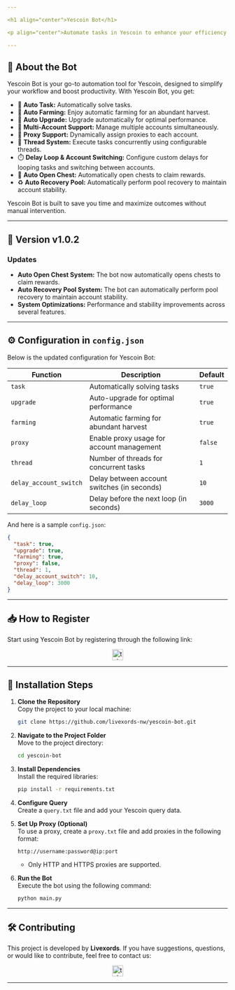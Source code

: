 ```yaml
---

<h1 align="center">Yescoin Bot</h1>

<p align="center">Automate tasks in Yescoin to enhance your efficiency and maximize your results! 🚀</p>

---
```


## 🚀 **About the Bot**

Yescoin Bot is your go-to automation tool for Yescoin, designed to simplify your workflow and boost productivity. With Yescoin Bot, you get:

- 🤖 **Auto Task:** Automatically solve tasks.
- 🌾 **Auto Farming:** Enjoy automatic farming for an abundant harvest.
- 🚀 **Auto Upgrade:** Upgrade automatically for optimal performance.
- 👥 **Multi-Account Support:** Manage multiple accounts simultaneously.
- 🔌 **Proxy Support:** Dynamically assign proxies to each account.
- 🧵 **Thread System:** Execute tasks concurrently using configurable threads.
- ⏱️ **Delay Loop & Account Switching:** Configure custom delays for looping tasks and switching between accounts.
- 💎 **Auto Open Chest:** Automatically open chests to claim rewards.
- ♻️ **Auto Recovery Pool:** Automatically perform pool recovery to maintain account stability.

Yescoin Bot is built to save you time and maximize outcomes without manual intervention.

---

## 🌟 Version v1.0.2

### Updates

- **Auto Open Chest System:** The bot now automatically opens chests to claim rewards.
- **Auto Recovery Pool System:** The bot can automatically perform pool recovery to maintain account stability.
- **System Optimizations:** Performance and stability improvements across several features.

---

## ⚙️ **Configuration in `config.json`**

Below is the updated configuration for Yescoin Bot:

| **Function**           | **Description**                             | **Default** |
| ---------------------- | ------------------------------------------- | ----------- |
| `task`                 | Automatically solving tasks                 | `true`      |
| `upgrade`              | Auto-upgrade for optimal performance        | `true`      |
| `farming`              | Automatic farming for abundant harvest      | `true`      |
| `proxy`                | Enable proxy usage for account management   | `false`     |
| `thread`               | Number of threads for concurrent tasks      | `1`         |
| `delay_account_switch` | Delay between account switches (in seconds) | `10`        |
| `delay_loop`           | Delay before the next loop (in seconds)     | `3000`      |

And here is a sample `config.json`:

```json
{
  "task": true,
  "upgrade": true,
  "farming": true,
  "proxy": false,
  "thread": 1,
  "delay_account_switch": 10,
  "delay_loop": 3000
}
```

---

## 📥 **How to Register**

Start using Yescoin Bot by registering through the following link:

<div align="center">
  <a href="https://t.me/theYescoin_bot/Yescoin?startapp=RTQrBY" target="_blank">
    <img src="https://img.shields.io/static/v1?message=Yescoin&logo=telegram&label=&color=2CA5E0&logoColor=white&labelColor=&style=for-the-badge" height="25" alt="telegram logo" />
  </a>
</div>

---

## 📖 **Installation Steps**

1. **Clone the Repository**  
   Copy the project to your local machine:

   ```bash
   git clone https://github.com/livexords-nw/yescoin-bot.git
   ```

2. **Navigate to the Project Folder**  
   Move to the project directory:

   ```bash
   cd yescoin-bot
   ```

3. **Install Dependencies**  
   Install the required libraries:

   ```bash
   pip install -r requirements.txt
   ```

4. **Configure Query**  
   Create a `query.txt` file and add your Yescoin query data.

5. **Set Up Proxy (Optional)**  
   To use a proxy, create a `proxy.txt` file and add proxies in the following format:

   ```
   http://username:password@ip:port
   ```

   - Only HTTP and HTTPS proxies are supported.

6. **Run the Bot**  
   Execute the bot using the following command:

   ```bash
   python main.py
   ```

---

## 🛠️ **Contributing**

This project is developed by **Livexords**. If you have suggestions, questions, or would like to contribute, feel free to contact us:

<div align="center">
  <a href="https://t.me/livexordsscript" target="_blank">
    <img src="https://img.shields.io/static/v1?message=Livexords&logo=telegram&label=&color=2CA5E0&logoColor=white&labelColor=&style=for-the-badge" height="25" alt="telegram logo" />
  </a>
</div>

---
